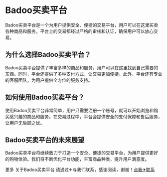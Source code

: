 # Badoo买卖平台

Badoo买卖平台是一个为用户提供安全、便捷的交易平台，用户可以在这里买卖各种商品和服务。平台上的交易都经过严格的审核和认证，确保用户可以放心交易。

## 为什么选择Badoo买卖平台？

Badoo买卖平台提供了丰富多样的商品和服务，用户可以在这里找到自己需要的东西。同时，平台还提供了多种支付方式，让交易更加便捷。此外，平台还有专业的客服团队，为用户提供全方位的服务支持。

## 如何使用Badoo买卖平台？

使用Badoo买卖平台非常简单，用户只需要注册一个账号，就可以开始浏览和购买感兴趣的商品和服务。在交易过程中，平台会提供安全的支付保障和售后服务，让用户无后顾之忧。

## Badoo买卖平台的未来展望

Badoo买卖平台将继续致力于打造一个安全、便捷的交易平台，为用户提供更好的购物体验。我们将不断优化平台功能，丰富商品种类，提升用户满意度。

更多 关于Badoo买卖平台 请通过✈与我们联系，感谢阅读，谢谢！[点我✈联系](https://b.k02.cc)